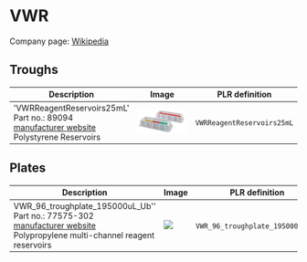 # VWR

Company page: [Wikipedia](https://en.wikipedia.org/wiki/VWR_International)

## Troughs

| Description               | Image              | PLR definition |
|--------------------|--------------------|--------------------|
| 'VWRReagentReservoirs25mL'<br>Part no.: 89094<br>[manufacturer website](https://us.vwr.com/store/product/4694822/vwr-disposable-pipetting-reservoirs)<br>Polystyrene Reservoirs | ![](img/vwr/VWRReagentReservoirs25mL.jpg) | `VWRReagentReservoirs25mL` |

## Plates

| Description               | Image              | PLR definition |
|--------------------|--------------------|--------------------|
| VWR_96_troughplate_195000uL_Ub''<br>Part no.: 77575-302<br>[manufacturer website](https://www.avantorsciences.com/us/en/product/47763965/vwr-multi-channel-polypropylene-reagent-reservoirs?isCatNumSearch=true&searchedCatalogNumber=77575-302)<br>Polypropylene multi-channel reagent reservoirs | ![](img/vwr/VWR_96_troughplate_195000uL_Ub.jpg) | `VWR_96_troughplate_195000uL_Ub` |
